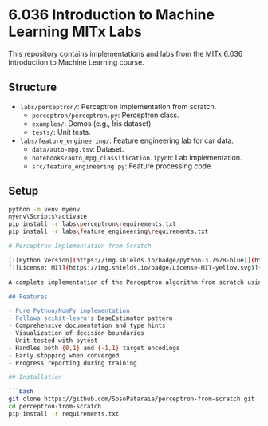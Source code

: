 # 6.036 Introduction to Machine Learning MITx Labs

This repository contains implementations and labs from the MITx 6.036 Introduction to Machine Learning course.

## Structure
- `labs/perceptron/`: Perceptron implementation from scratch.
  - `perceptron/perceptron.py`: Perceptron class.
  - `examples/`: Demos (e.g., Iris dataset).
  - `tests/`: Unit tests.
- `labs/feature_engineering/`: Feature engineering lab for car data.
  - `data/auto-mpg.tsv`: Dataset.
  - `notebooks/auto_mpg_classification.ipynb`: Lab implementation.
  - `src/feature_engineering.py`: Feature processing code.

## Setup
```bash
python -m venv myenv
myenv\Scripts\activate
pip install -r labs\perceptron\requirements.txt
pip install -r labs\feature_engineering\requirements.txt

# Perceptron Implementation from Scratch

[![Python Version](https://img.shields.io/badge/python-3.7%2B-blue)](https://www.python.org/)
[![License: MIT](https://img.shields.io/badge/License-MIT-yellow.svg)](https://opensource.org/licenses/MIT)

A complete implementation of the Perceptron algorithm from scratch using NumPy, following software engineering best practices and scikit-learn's estimator interface.

## Features

- Pure Python/NumPy implementation
- Follows scikit-learn's BaseEstimator pattern
- Comprehensive documentation and type hints
- Visualization of decision boundaries
- Unit tested with pytest
- Handles both {0,1} and {-1,1} target encodings
- Early stopping when converged
- Progress reporting during training

## Installation

```bash
git clone https://github.com/SosoPataraia/perceptron-from-scratch.git
cd perceptron-from-scratch
pip install -r requirements.txt


